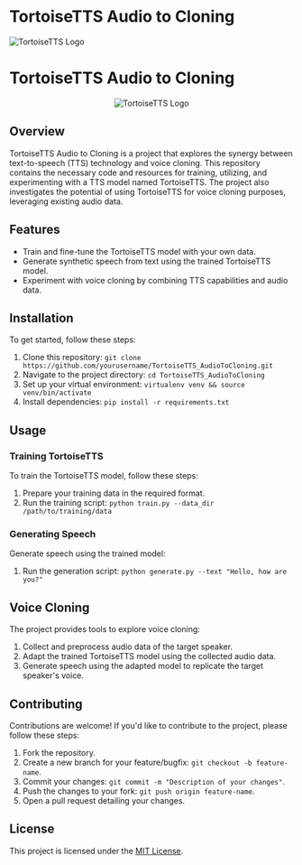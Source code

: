# TortoiseTTS Audio to Cloning

![TortoiseTTS Logo](logo.png)

TortoiseTTS Audio to Cloning
============================

<p align="center">
  <img src="logo.png" alt="TortoiseTTS Logo">
</p>

## Overview

TortoiseTTS Audio to Cloning is a project that explores the synergy between text-to-speech (TTS) technology and voice cloning. This repository contains the necessary code and resources for training, utilizing, and experimenting with a TTS model named TortoiseTTS. The project also investigates the potential of using TortoiseTTS for voice cloning purposes, leveraging existing audio data.

## Features

- Train and fine-tune the TortoiseTTS model with your own data.
- Generate synthetic speech from text using the trained TortoiseTTS model.
- Experiment with voice cloning by combining TTS capabilities and audio data.

## Installation

To get started, follow these steps:

1. Clone this repository: `git clone https://github.com/yourusername/TortoiseTTS_AudioToCloning.git`
2. Navigate to the project directory: `cd TortoiseTTS_AudioToCloning`
3. Set up your virtual environment: `virtualenv venv && source venv/bin/activate`
4. Install dependencies: `pip install -r requirements.txt`

## Usage

### Training TortoiseTTS

To train the TortoiseTTS model, follow these steps:

1. Prepare your training data in the required format.
2. Run the training script: `python train.py --data_dir /path/to/training/data`

### Generating Speech

Generate speech using the trained model:

1. Run the generation script: `python generate.py --text "Hello, how are you?"`

## Voice Cloning

The project provides tools to explore voice cloning:

1. Collect and preprocess audio data of the target speaker.
2. Adapt the trained TortoiseTTS model using the collected audio data.
3. Generate speech using the adapted model to replicate the target speaker's voice.

## Contributing

Contributions are welcome! If you'd like to contribute to the project, please follow these steps:

1. Fork the repository.
2. Create a new branch for your feature/bugfix: `git checkout -b feature-name`.
3. Commit your changes: `git commit -m "Description of your changes"`.
4. Push the changes to your fork: `git push origin feature-name`.
5. Open a pull request detailing your changes.

## License

This project is licensed under the [MIT License](LICENSE).
